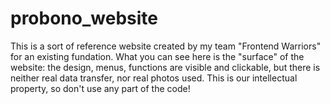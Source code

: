 # probono_website
This is a sort of reference website created by my team "Frontend Warriors" for an existing fundation. What you can see here is the "surface" of the website: the design, menus, functions are visible and clickable, but there is neither real data transfer, nor real photos used. This is our intellectual property, so don't use any part of the code!
